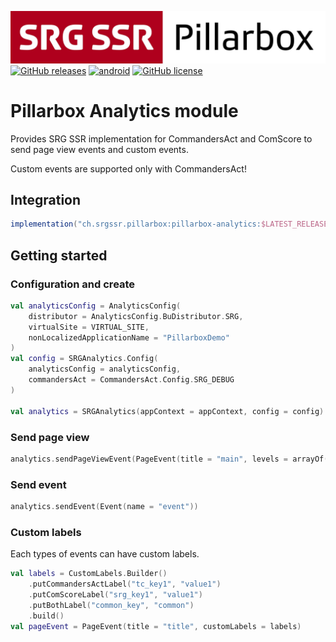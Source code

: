[![Pillarbox logo](https://github.com/SRGSSR/pillarbox-apple/blob/main/docs/README-images/logo.jpg)](https://github.com/SRGSSR/pillarbox-android)
[![GitHub releases](https://img.shields.io/github/v/release/SRGSSR/pillarbox-android)](https://github.com/SRGSSR/pillarbox-android/releases)
[![android](https://img.shields.io/badge/android-21+-green)](https://github.com/SRGSSR/pillarbox-android)
[![GitHub license](https://img.shields.io/github/license/SRGSSR/pillarbox-android)](https://github.com/SRGSSR/pillarbox-android/blob/main/LICENSE)

# Pillarbox Analytics module

Provides SRG SSR implementation for CommandersAct and ComScore to send page view events and custom events.

Custom events are supported only with CommandersAct!

## Integration

```gradle
implementation("ch.srgssr.pillarbox:pillarbox-analytics:$LATEST_RELEASE_VERSION")
```

## Getting started

### Configuration and create

```kotlin
val analyticsConfig = AnalyticsConfig(
    distributor = AnalyticsConfig.BuDistributor.SRG,
    virtualSite = VIRTUAL_SITE,
    nonLocalizedApplicationName = "PillarboxDemo"
)
val config = SRGAnalytics.Config(
    analyticsConfig = analyticsConfig,
    commandersAct = CommandersAct.Config.SRG_DEBUG
)

val analytics = SRGAnalytics(appContext = appContext, config = config)
```

### Send page view

```kotlin
analytics.sendPageViewEvent(PageEvent(title = "main", levels = arrayOf("app", "pillarbox")))
```

### Send event

```kotlin
analytics.sendEvent(Event(name = "event"))
```

### Custom labels

Each types of events can have custom labels.

```kotlin
val labels = CustomLabels.Builder()
    .putCommandersActLabel("tc_key1", "value1")
    .putComScoreLabel("srg_key1", "value1")
    .putBothLabel("common_key", "common")
    .build()
val pageEvent = PageEvent(title = "title", customLabels = labels)
```

